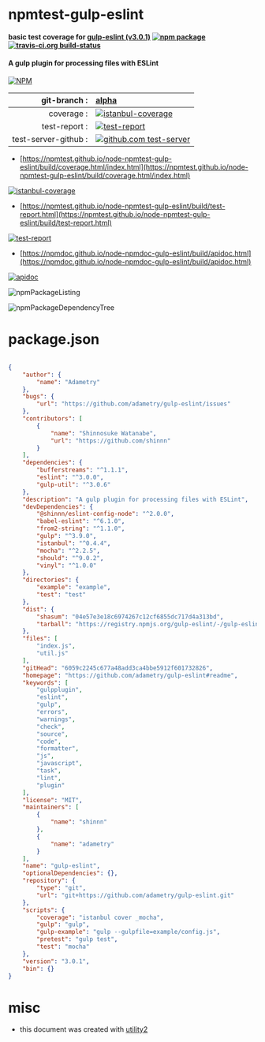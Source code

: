 # npmtest-gulp-eslint

#### basic test coverage for  [gulp-eslint (v3.0.1)](https://github.com/adametry/gulp-eslint#readme)  [![npm package](https://img.shields.io/npm/v/npmtest-gulp-eslint.svg?style=flat-square)](https://www.npmjs.org/package/npmtest-gulp-eslint) [![travis-ci.org build-status](https://api.travis-ci.org/npmtest/node-npmtest-gulp-eslint.svg)](https://travis-ci.org/npmtest/node-npmtest-gulp-eslint)

#### A gulp plugin for processing files with ESLint

[![NPM](https://nodei.co/npm/gulp-eslint.png?downloads=true&downloadRank=true&stars=true)](https://www.npmjs.com/package/gulp-eslint)

| git-branch : | [alpha](https://github.com/npmtest/node-npmtest-gulp-eslint/tree/alpha)|
|--:|:--|
| coverage : | [![istanbul-coverage](https://npmtest.github.io/node-npmtest-gulp-eslint/build/coverage.badge.svg)](https://npmtest.github.io/node-npmtest-gulp-eslint/build/coverage.html/index.html)|
| test-report : | [![test-report](https://npmtest.github.io/node-npmtest-gulp-eslint/build/test-report.badge.svg)](https://npmtest.github.io/node-npmtest-gulp-eslint/build/test-report.html)|
| test-server-github : | [![github.com test-server](https://npmtest.github.io/node-npmtest-gulp-eslint/GitHub-Mark-32px.png)](https://npmtest.github.io/node-npmtest-gulp-eslint/build/app/index.html) | | build-artifacts : | [![build-artifacts](https://npmtest.github.io/node-npmtest-gulp-eslint/glyphicons_144_folder_open.png)](https://github.com/npmtest/node-npmtest-gulp-eslint/tree/gh-pages/build)|

- [https://npmtest.github.io/node-npmtest-gulp-eslint/build/coverage.html/index.html](https://npmtest.github.io/node-npmtest-gulp-eslint/build/coverage.html/index.html)

[![istanbul-coverage](https://npmtest.github.io/node-npmtest-gulp-eslint/build/screenCapture.buildCi.browser.%252Ftmp%252Fbuild%252Fcoverage.lib.html.png)](https://npmtest.github.io/node-npmtest-gulp-eslint/build/coverage.html/index.html)

- [https://npmtest.github.io/node-npmtest-gulp-eslint/build/test-report.html](https://npmtest.github.io/node-npmtest-gulp-eslint/build/test-report.html)

[![test-report](https://npmtest.github.io/node-npmtest-gulp-eslint/build/screenCapture.buildCi.browser.%252Ftmp%252Fbuild%252Ftest-report.html.png)](https://npmtest.github.io/node-npmtest-gulp-eslint/build/test-report.html)

- [https://npmdoc.github.io/node-npmdoc-gulp-eslint/build/apidoc.html](https://npmdoc.github.io/node-npmdoc-gulp-eslint/build/apidoc.html)

[![apidoc](https://npmdoc.github.io/node-npmdoc-gulp-eslint/build/screenCapture.buildCi.browser.%252Ftmp%252Fbuild%252Fapidoc.html.png)](https://npmdoc.github.io/node-npmdoc-gulp-eslint/build/apidoc.html)

![npmPackageListing](https://npmtest.github.io/node-npmtest-gulp-eslint/build/screenCapture.npmPackageListing.svg)

![npmPackageDependencyTree](https://npmtest.github.io/node-npmtest-gulp-eslint/build/screenCapture.npmPackageDependencyTree.svg)



# package.json

```json

{
    "author": {
        "name": "Adametry"
    },
    "bugs": {
        "url": "https://github.com/adametry/gulp-eslint/issues"
    },
    "contributors": [
        {
            "name": "Shinnosuke Watanabe",
            "url": "https://github.com/shinnn"
        }
    ],
    "dependencies": {
        "bufferstreams": "^1.1.1",
        "eslint": "^3.0.0",
        "gulp-util": "^3.0.6"
    },
    "description": "A gulp plugin for processing files with ESLint",
    "devDependencies": {
        "@shinnn/eslint-config-node": "^2.0.0",
        "babel-eslint": "^6.1.0",
        "from2-string": "^1.1.0",
        "gulp": "^3.9.0",
        "istanbul": "^0.4.4",
        "mocha": "^2.2.5",
        "should": "^9.0.2",
        "vinyl": "^1.0.0"
    },
    "directories": {
        "example": "example",
        "test": "test"
    },
    "dist": {
        "shasum": "04e57e3e18c6974267c12cf6855dc717d4a313bd",
        "tarball": "https://registry.npmjs.org/gulp-eslint/-/gulp-eslint-3.0.1.tgz"
    },
    "files": [
        "index.js",
        "util.js"
    ],
    "gitHead": "6059c2245c677a48add3ca4bbe5912f601732826",
    "homepage": "https://github.com/adametry/gulp-eslint#readme",
    "keywords": [
        "gulpplugin",
        "eslint",
        "gulp",
        "errors",
        "warnings",
        "check",
        "source",
        "code",
        "formatter",
        "js",
        "javascript",
        "task",
        "lint",
        "plugin"
    ],
    "license": "MIT",
    "maintainers": [
        {
            "name": "shinnn"
        },
        {
            "name": "adametry"
        }
    ],
    "name": "gulp-eslint",
    "optionalDependencies": {},
    "repository": {
        "type": "git",
        "url": "git+https://github.com/adametry/gulp-eslint.git"
    },
    "scripts": {
        "coverage": "istanbul cover _mocha",
        "gulp": "gulp",
        "gulp-example": "gulp --gulpfile=example/config.js",
        "pretest": "gulp test",
        "test": "mocha"
    },
    "version": "3.0.1",
    "bin": {}
}
```



# misc
- this document was created with [utility2](https://github.com/kaizhu256/node-utility2)
